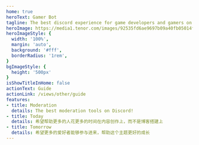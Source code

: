 ```yaml
---
home: true
heroText: Gamer Bot
tagline: The best discord experience for game developers and gamers on Official Gaming Servers!
heroImage: https://media1.tenor.com/images/92535fd6ae9697b09a40fb05014ff639/tenor.gif?itemid=18544321
heroImageStyle: {
  width: '100%',
  margin: 'auto',
  background: '#fff',
  borderRadius: '1rem',
}
bgImageStyle: {
  height: '500px'
}
isShowTitleInHome: false
actionText: Guide
actionLink: /views/other/guide
features:
- title: Moderation
  details: The best moderation tools on Discord!
- title: Today
  details: 希望帮助更多的人花更多的时间在内容创作上，而不是博客搭建上
- title: Tomorrow
  details: 希望更多的爱好者能够参与进来，帮助这个主题更好的成长
---
```

